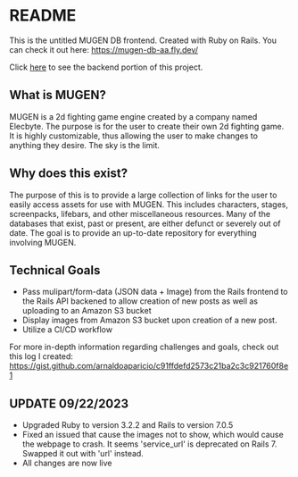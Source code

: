 # README

This is the untitled MUGEN DB frontend. Created with Ruby on Rails.
You can check it out here: https://mugen-db-aa.fly.dev/

Click [here](https://github.com/arnaldoaparicio/mugen_db) to see the backend portion of this project.

## What is MUGEN?
MUGEN is a 2d fighting game engine created by a company named Elecbyte. The purpose is for the user to create their own 2d fighting game. It is highly customizable, thus allowing the user to make changes to anything they desire. The sky is the limit.

## Why does this exist?
The purpose of this is to provide a large collection of links for the user to easily access assets for use with MUGEN. This includes characters, stages, screenpacks, lifebars, and other miscellaneous resources. Many of the databases that exist, past or present, are either defunct or severely out of date. The goal is to provide an up-to-date repository for everything involving MUGEN.

## Technical Goals
- Pass mulipart/form-data (JSON data + Image) from the Rails frontend to the Rails API backened to allow creation of new posts as well as uploading to an Amazon S3 bucket
- Display images from Amazon S3 bucket upon creation of a new post.
- Utilize a CI/CD workflow

For more in-depth information regarding challenges and goals, check out this log I created: https://gist.github.com/arnaldoaparicio/c91ffdefd2573c21ba2c3c921760f8e1

## UPDATE 09/22/2023
- Upgraded Ruby to version 3.2.2 and Rails to version 7.0.5
- Fixed an issued that cause the images not to show, which would cause the webpage to crash. It seems 'service_url' is deprecated on Rails 7. Swapped it out with 'url' instead. 
- All changes are now live